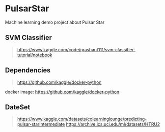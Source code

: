 # PulsarStar
Machine learning demo project about Pulsar Star

## SVM Classifier

> https://www.kaggle.com/code/prashant111/svm-classifier-tutorial/notebook

## Dependencies

> https://github.com/kaggle/docker-python

docker image: https://github.com/kaggle/docker-python

## DateSet

> https://www.kaggle.com/datasets/colearninglounge/predicting-pulsar-starintermediate
> https://archive.ics.uci.edu/ml/datasets/HTRU2



